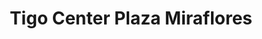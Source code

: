 ---
title: "Tigo Center Plaza Miraflores"
url: /tegucigalpa/tigo-center-plaza-miraflores/
shop: general
---